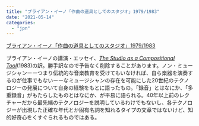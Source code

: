 ```yaml
---
title: "ブライアン・イーノ「作曲の道具としてのスタジオ」1979/1983"
date: "2021-05-14"
categories: 
  - "jpn"
---
```


[ブライアン・イーノ「作曲の道具としてのスタジオ」1979/1983](https://docs.google.com/document/d/e/2PACX-1vQE917Epof0JFbh4fCcExvZePDyBAodp1KqJ-8rlF_mxGgv4trbcWuy6aelyCQfWmLvXLrj0L4AKUuP/pub)

ブライアン・イーノの講演・エッセイ、_[The Studio as a Compositional Tool](https://beatpatrol.wordpress.com/2010/02/10/brian-eno-the-studio-as-compositional-tool-1983/)_(1983)の訳。勝手訳なので予告なく削除することがあります。ノン・ミュージシャンーーつまり伝統的な音楽教育を受けてもいなければ、自ら楽器を演奏するのが仕事でもないーーなミュージシャンの存在を可能にした20世紀のテクノロジーの発展について自身の経験をもとに語ったもの。「録音」とはなにか、「多重録音」がもたらしたものとはなにか、が平易に語られる。40年以上前のレクチャーだから最先端のテクノロジーを説明しているわけでもないし、各テクノロジーが出現した正確な年代とか固有名詞を知れるタイプの文章ではないけど、知的好奇心をくすぐられるものではある。
